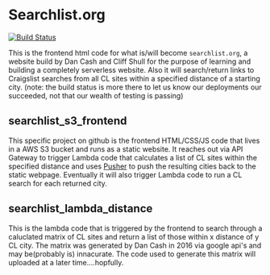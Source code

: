 # Searchlist.org
[![Build Status](https://travis-ci.org/fort-kickass/searchlist_s3_frontend.svg?branch=master)](https://travis-ci.org/fort-kickass/searchlist_s3_frontend)


This is the frontend html code for what is/will become `searchlist.org`, a website build by Dan Cash and Cliff Shull for the purpose of learning and building a completely serverless website.  Also it will search/return links to Craigslist searches from all CL sites within a specified distance of a starting city. (note: the build status is more there to let us know our deployments our succeeded, not that our wealth of testing is passing)

## searchlist_s3_frontend
This specific project on github is the frontend HTML/CSS/JS code that lives in a AWS S3 bucket and runs as a static website.  It reaches out via API Gateway to trigger Lambda code that calculates a list of CL sites within the specified distance and uses [Pusher](https:/pusher.com) to push the resulting cities back to the static webpage.  Eventually it will also trigger Lambda code to run a CL search for each returned city.

## searchlist_lambda_distance
This is the lambda code that is triggered by the frontend to search through a caluclated matrix of CL sites and return a list of those within x distance of y CL city.  The matrix was generated by Dan Cash in 2016 via google api's and may be(probably is) innacurate.  The code used to generate this matrix will uploaded at a later time....hopfully.
